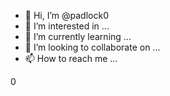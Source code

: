 - 👋 Hi, I’m @padlock0
- 👀 I’m interested in ...
- 🌱 I’m currently learning ...
- 💞️ I’m looking to collaborate on ...
- 📫 How to reach me ...

<!---
padlock0/padlock0 is a ✨ special ✨ repository because its `README.md` (this file) appears on your GitHub profile.
You can click the Preview link to take a look at your changes.
--->0

